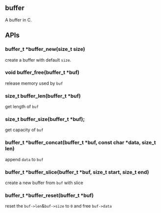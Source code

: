 ## buffer
A buffer in C.

## APIs
### buffer_t *buffer_new(size_t size)
create a buffer with default `size`.

### void buffer_free(buffer_t *buf)
release memory used by `buf`

### size_t buffer_len(buffer_t *buf)
get length of `buf`

### size_t buffer_size(buffer_t *buf);
get capacity of `buf`

### buffer_t *buffer_concat(buffer_t *buf, const char *data, size_t len)
append `data` to `buf`

### buffer_t *buffer_slice(buffer_t *buf, size_t start, size_t end)
create a new buffer from `buf` with slice

### buffer_t *buffer_reset(buffer_t *buf)
reset the `buf->len`&`buf->size` to `0` and free `buf->data`
